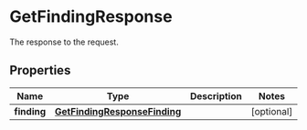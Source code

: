 

# GetFindingResponse

The response to the request.

## Properties

| Name | Type | Description | Notes |
|------------ | ------------- | ------------- | -------------|
|**finding** | [**GetFindingResponseFinding**](GetFindingResponseFinding.md) |  |  [optional] |



